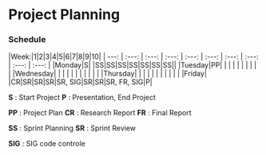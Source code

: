 # Project Planning


### Schedule
|Week:|1|2|3|4|5|6|7|8|9|10|
| ---: | :---: | :---: | :---: | :---: | :---: | :---: | :---: | :---: | :---: |
|Monday|S| |SS|SS|SS|SS|SS|SS|SS||
|Tuesday|PP| | | | | | | | | |
|Wednesday| | | | | | | | | | |
|Thursday| | | | | | | | | | |
|Friday| |CR|SR|SR|SR|SR, SIG|SR|SR|SR, FR, SIG|P|

**S** : Start Project
**P** : Presentation, End Project

**PP** : Project Plan
**CR** : Research Report
**FR** : Final Report

**SS** : Sprint Planning
**SR** : Sprint Review

**SIG** : SIG code controle

